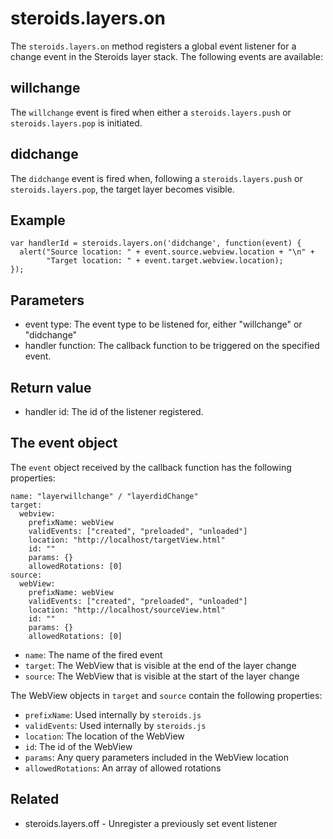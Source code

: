 steroids.layers.on
==================

The `steroids.layers.on` method registers a global event listener for a change event in the Steroids layer stack. The following events are available:

## willchange

The `willchange` event is fired when either a `steroids.layers.push` or `steroids.layers.pop` is initiated.

## didchange

The `didchange` event is fired when, following a `steroids.layers.push` or `steroids.layers.pop`, the target layer becomes visible.

## Example
    var handlerId = steroids.layers.on('didchange', function(event) {
      alert("Source location: " + event.source.webview.location + "\n" +
            "Target location: " + event.target.webview.location);
    });

## Parameters

- event type: The event type to be listened for, either "willchange" or "didchange"
- handler function: The callback function to be triggered on the specified event.

## Return value

- handler id: The id of the listener registered.

## The event object

The `event` object received by the callback function has the following properties:

    name: "layerwillchange" / "layerdidChange"
    target:
      webview:
        prefixName: webView
        validEvents: ["created", "preloaded", "unloaded"]
        location: "http://localhost/targetView.html"
        id: ""
        params: {}
        allowedRotations: [0]
    source:
      webView:
        prefixName: webView
        validEvents: ["created", "preloaded", "unloaded"]
        location: "http://localhost/sourceView.html"
        id: ""
        params: {}
        allowedRotations: [0]

- `name`: The name of the fired event
- `target`: The WebView that is visible at the end of the layer change
- `source`: The WebView that is visible at the start of the layer change

The WebView objects in `target` and `source` contain the following properties:

- `prefixName`: Used internally by `steroids.js`
- `validEvents`: Used internally by `steroids.js`
- `location`: The location of the WebView
- `id`: The id of the WebView
- `params`: Any query parameters included in the WebView location
- `allowedRotations`: An array of allowed rotations

Related
-------

- steroids.layers.off - Unregister a previously set event listener


